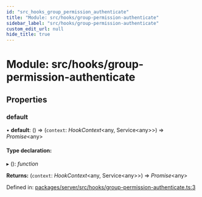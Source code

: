 ```yaml
---
id: "src_hooks_group_permission_authenticate"
title: "Module: src/hooks/group-permission-authenticate"
sidebar_label: "src/hooks/group-permission-authenticate"
custom_edit_url: null
hide_title: true
---
```


# Module: src/hooks/group-permission-authenticate

## Properties

### default

• **default**: () => (`context`: *HookContext*<any, Service<any\>\>) => *Promise*<any\>

#### Type declaration:

▸ (): *function*

**Returns:** (`context`: *HookContext*<any, Service<any\>\>) => *Promise*<any\>

Defined in: [packages/server/src/hooks/group-permission-authenticate.ts:3](https://github.com/xr3ngine/xr3ngine/blob/7650c2bea/packages/server/src/hooks/group-permission-authenticate.ts#L3)
